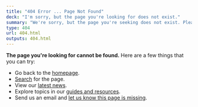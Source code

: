 ```yaml
---
title: "404 Error ... Page Not Found"
deck: "I'm sorry, but the page you're looking for does not exist."
summary: "We're sorry, but the page you're seeking does not exist. Please verify that you've entered the correct URL in your browser's address bar."
type: 404
url: 404.html
outputs: 404.html
---
```


**The page you're looking for cannot be found.** Here are a few things that you can try:

* Go back to the [homepage](https://digital.gov/).
* [Search](http://find.digitalgov.gov/search?affiliate=digitalgov) for the page.
* View our [latest news](https://digital.gov/news/).
* Explore topics in our [guides and resources](https://digital.gov/resources/).
* Send us an email and [let us know this page is missing](mailto:digitalgov@gsa.gov).
